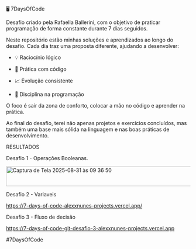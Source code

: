 🖥️ 7DaysOfCode

Desafio criado pela Rafaella Ballerini, com o objetivo de praticar programação de forma constante durante 7 dias seguidos.

Neste repositório estão minhas soluções e aprendizados ao longo do desafio. Cada dia traz uma proposta diferente, ajudando a desenvolver:

- 💡 Raciocínio lógico

- 🔧 Prática com código

- 📈 Evolução consistente

- 🚀 Disciplina na programação

O foco é sair da zona de conforto, colocar a mão no código e aprender na prática.

Ao final do desafio, terei não apenas projetos e exercícios concluídos, mas também uma base mais sólida na linguagem e nas boas práticas de desenvolvimento.

RESULTADOS

Desafio 1 - Operações Booleanas.

<img width="672" height="54" alt="Captura de Tela 2025-08-31 às 09 36 50" src="https://github.com/user-attachments/assets/b13b1a0c-f477-441d-aa4e-f14368d2319c" />

Desafio 2 - Variaveis

https://7-days-of-code-alexxnunes-projects.vercel.app/

Desafio 3 - Fluxo de decisão

https://7-days-of-code-git-desafio-3-alexxnunes-projects.vercel.app

#7DaysOfCode
